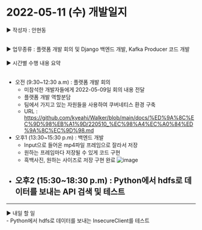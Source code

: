 <h1>2022-05-11 (수) 개발일지</h1>

▶ 작성자 : 안현동<br><br>

▶ 업무종류 : 플랫폼 개발 회의 및 Django 백엔드 개발, Kafka Producer 코드 개발<br><br>
▶ 시간별 수행 내용 요약<br><br>
- 오전 (9:30~12:30 a.m) : 플랫폼 개발 회의
  - 미참석한 개발자들에게 2022-05-09일 회의 내용 전달
  - 플랫폼 개발 역할분담
  - 팀에서 가지고 있는 자원들을 사용하여 쿠버네티스 환경 구축
  - URL : https://github.com/kyeahi/Walker/blob/main/docs/%ED%9A%8C%EC%9D%98%EB%A1%9D/220510_%EC%98%A4%EC%A0%84%ED%9A%8C%EC%9D%98.md
- 오후1 (13:30~15:30 p.m) : 백엔드 개발
  - Input으로 들어온 mp4파일 프레임으로 잘라서 저장
  - 원하는 프레임마다 저장될 수 있게 코드 구현
  - 흑백사진, 원하는 사이즈로 저장 구현 완료
  ![image](https://user-images.githubusercontent.com/81276472/167669901-2803fb60-784c-435b-b529-3f5a19fea209.png)
- 오후2 (15:30~18:30 p.m) : Python에서 hdfs로 데이터를 보내는 API 검색 및 테스트
  - 
<hr>
▶ 내일 할 일<br>
- Python에서 hdfs로 데이터를 보내는 InsecureClient를 테스트
